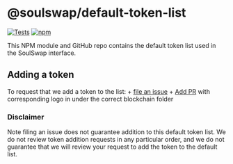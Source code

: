 # @soulswap/default-token-list

[![Tests](https://github.com/soulswapfinance/token-lists/workflows/Tests/badge.svg)](https://github.com/soulswapfinance/default-token-list/actions?query=workflow%3ATests)
[![npm](https://img.shields.io/npm/v/@soulswap/default-token-list)](https://unpkg.com/@soulswap/default-token-list@latest/)

This NPM module and GitHub repo contains the default token list used in the SoulSwap interface.

## Adding a token

To request that we add a token to the list:
    + [file an issue](https://github.com/soulswapfinance/default-token-list/issues/new?assignees=&labels=token+request&template=token-request.md&title=Add+%7BTOKEN_SYMBOL%7D%3A+%7BTOKEN_NAME%7D)
    + [Add PR](https://github.com/soulswapfinance/assets) with corresponding logo in under the correct blockchain folder

### Disclaimer

Note filing an issue does not guarantee addition to this default token list.
We do not review token addition requests in any particular order, and we do not guarantee that we will review your request to add the token to the default list.
